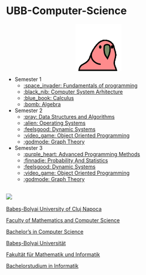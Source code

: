 # UBB-Computer-Science


<img 
    style = "display: block;
    margin-left: auto;
    margin-right: auto;"
    src="https://github.com/LucaTheSorcerer/UBB-Computer-Science/blob/main/hydranoid-bird-dance.gif"/>

<ul>
    <a href="https://github.com/LucaTheSorcerer/UBB-Computer-Science/blob/main/hydranoid-bird-dance.gif"></a>
    <li> Semester 1
        <ul>
            <li>
                <a href="https://github.com/LucaTheSorcerer/PythonUniProjects" Fundamentals of programming> :space_invader: Fundamentals of programming
                </a>
            </li>
            <li>
                <a href="https://github.com/LucaTheSorcerer/Computer-System-Arhitecture"> :black_nib: Computer System Arhitecture
                 </a>
            </li>
            <li>
                <a href=https://github.com/LucaTheSorcerer/Analiza>
                :blue_book: Calculus
                </a>
            </li>
            <li>
                <a href="https://github.com/LucaTheSorcerer/Algebra">
                :bomb: Algebra
                </a>
            </li>
        </ul>
    </li>
    <li> Semester 2
        <ul>
            <li>
                <a href="https://github.com/LucaTheSorcerer/Data-Structures-and-Algorithms" Data Structures and Algorithms> :pray: Data Structures and Algorithms
                </a>
            </li>
            <li>
                <a href="https://github.com/LucaTheSorcerer/Operating-Systems" Operating Systems> :alien: Operating Systems
                 </a>
            </li>
            <li>
                <a href="https://github.com/LucaTheSorcerer/Dynamic-Systems" Dynamic Systems>
                :feelsgood: Dynamic Systems
                </a>
            </li>
            <li>
                <a href="https://github.com/LucaTheSorcerer/Object-Oriented-Programming" Object Oriented Programming>
                :video_game: Object Oriented Programming
                </a>
            </li>
            <li>
                <a href="https://github.com/LucaTheSorcerer/Graph-Theory" Graph Theory>
                :godmode: Graph Theory
                </a>
            </li>
        </ul>
    </li>
    <li> Semester 3
        <ul>
            <li>
                <a href="https://github.com/LucaTheSorcerer/Advanced-Programming-Methods" Advanced Programming Methods> :purple_heart: Advanced Programming Methods
                </a>
            </li>
            <li>
                <a href="https://github.com/LucaTheSorcerer/Probability-And-Statistics" Probability And Statistics> :finnadie: Probability And Statistics
                 </a>
            </li>
            <li>
                <a href="https://github.com/LucaTheSorcerer/Dynamic-Systems" Dynamic Systems>
                :feelsgood: Dynamic Systems
                </a>
            </li>
            <li>
                <a href="https://github.com/LucaTheSorcerer/Object-Oriented-Programming" Object Oriented Programming>
                :video_game: Object Oriented Programming
                </a>
            </li>
            <li>
                <a href="https://github.com/LucaTheSorcerer/Graph-Theory" Graph Theory>
                :godmode: Graph Theory
                </a>
            </li>
        </ul>
    </li>


</ul>





<br>
<img src = "http://www.chem.ubbcluj.ro/romana/conferinte/MEEMB/archive/pictures/ubb.gif" />
<a href = "http://www.cs.ubbcluj.ro">
<p> Babeş-Bolyai University of Cluj Napoca </p>
<p> Faculty of Mathematics and Computer Science </p>
<p> Bachelor’s in Computer Science </p>

<p> Babeş-Bolyai Universität </p>
<p> Fakultät für Mathematik und Informatik </p>
<p> Bachelorstudium in Informatik </p>

</a>
<br>
